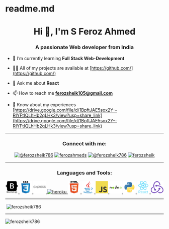# readme.md
<h1 align="center">Hi 👋, I'm S Feroz Ahmed</h1>
<h3 align="center">A passionate Web developer from India</h3>

- 🌱 I’m currently learning **Full Stack Web-Development**

- 👨‍💻 All of my projects are available at [https://github.com/](https://github.com/)

- 💬 Ask me about **React**

- 📫 How to reach me **ferozsheik105@gmail.com**

- 📄 Know about my experiences [https://drive.google.com/file/d/1BpftJAE5sox2Y--RIYFtIQLhHb2qLHk3/view?usp=share_link](https://drive.google.com/file/d/1BpftJAE5sox2Y--RIYFtIQLhHb2qLHk3/view?usp=share_link)
<hr/>
<h3 align="center">Connect with me:</h3>
<p align="center">
<a href="https://codepen.io/@ferozsheik786" target="blank"><img align="center" src="https://raw.githubusercontent.com/rahuldkjain/github-profile-readme-generator/master/src/images/icons/Social/codepen.svg" alt="@ferozsheik786" height="30" width="40" /></a>
<a href="https://linkedin.com/in/ferozahmeds" target="blank"><img align="center" src="https://raw.githubusercontent.com/rahuldkjain/github-profile-readme-generator/master/src/images/icons/Social/linked-in-alt.svg" alt="ferozahmeds" height="30" width="40" /></a>
<a href="https://codesandbox.com/@ferozsheik786" target="blank"><img align="center" src="https://raw.githubusercontent.com/rahuldkjain/github-profile-readme-generator/master/src/images/icons/Social/codesandbox.svg" alt="@ferozsheik786" height="30" width="40" /></a>
<a href="https://fb.com/ferozsheik" target="blank"><img align="center" src="https://raw.githubusercontent.com/rahuldkjain/github-profile-readme-generator/master/src/images/icons/Social/facebook.svg" alt="ferozsheik" height="30" width="40" /></a>
</p>
<hr/>
<h3 align="center">Languages and Tools:</h3>
<p align="center"> <a href="https://getbootstrap.com" target="_blank" rel="noreferrer"> <img src="https://raw.githubusercontent.com/devicons/devicon/master/icons/bootstrap/bootstrap-plain-wordmark.svg" alt="bootstrap" width="40" height="40"/> </a> <a href="https://www.w3schools.com/css/" target="_blank" rel="noreferrer"> <img src="https://raw.githubusercontent.com/devicons/devicon/master/icons/css3/css3-original-wordmark.svg" alt="css3" width="40" height="40"/> </a> <a href="https://expressjs.com" target="_blank" rel="noreferrer"> <img src="https://raw.githubusercontent.com/devicons/devicon/master/icons/express/express-original-wordmark.svg" alt="express" width="40" height="40"/> </a> <a href="https://heroku.com" target="_blank" rel="noreferrer"> <img src="https://www.vectorlogo.zone/logos/heroku/heroku-icon.svg" alt="heroku" width="40" height="40"/> </a> <a href="https://www.w3.org/html/" target="_blank" rel="noreferrer"> <img src="https://raw.githubusercontent.com/devicons/devicon/master/icons/html5/html5-original-wordmark.svg" alt="html5" width="40" height="40"/> </a> <a href="https://www.java.com" target="_blank" rel="noreferrer"> <img src="https://raw.githubusercontent.com/devicons/devicon/master/icons/java/java-original.svg" alt="java" width="40" height="40"/> </a> <a href="https://developer.mozilla.org/en-US/docs/Web/JavaScript" target="_blank" rel="noreferrer"> <img src="https://raw.githubusercontent.com/devicons/devicon/master/icons/javascript/javascript-original.svg" alt="javascript" width="40" height="40"/> </a> <a href="https://nodejs.org" target="_blank" rel="noreferrer"> <img src="https://raw.githubusercontent.com/devicons/devicon/master/icons/nodejs/nodejs-original-wordmark.svg" alt="nodejs" width="40" height="40"/> </a> <a href="https://www.python.org" target="_blank" rel="noreferrer"> <img src="https://raw.githubusercontent.com/devicons/devicon/master/icons/python/python-original.svg" alt="python" width="40" height="40"/> </a> <a href="https://reactjs.org/" target="_blank" rel="noreferrer"> <img src="https://raw.githubusercontent.com/devicons/devicon/master/icons/react/react-original-wordmark.svg" alt="react" width="40" height="40"/> </a> <a href="https://redux.js.org" target="_blank" rel="noreferrer"> <img src="https://raw.githubusercontent.com/devicons/devicon/master/icons/redux/redux-original.svg" alt="redux" width="40" height="40"/> </a> </p>
<hr/>
<p>&nbsp;<img align="center" src="https://github-readme-stats.vercel.app/api?username=ferozsheik786&show_icons=true&locale=en" alt="ferozsheik786" /></p>
<hr/>
<p><img align="center" src="https://github-readme-streak-stats.herokuapp.com/?user=ferozsheik786&" alt="ferozsheik786" /></p>
